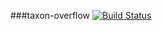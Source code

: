 ###taxon-overflow [![Build Status](https://travis-ci.org/mbohun/taxon-overflow.svg)](https://travis-ci.org/mbohun/taxon-overflow)
